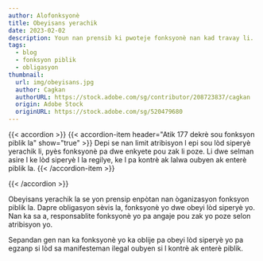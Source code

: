 ```yaml
---
author: Alofonksyonè
title: Obeyisans yerachik
date: 2023-02-02
description: Youn nan prensib ki pwoteje fonksyonè nan kad travay li.
tags:
  - blog
  - fonksyon piblik
  - obligasyon 
thumbnail:
  url: img/obeyisans.jpg
  author: Cagkan
  authorURL: https://stock.adobe.com/sg/contributor/208723837/cagkan
  origin: Adobe Stock
  originURL: https://stock.adobe.com/sg/520479680
---
```


{{< accordion >}}
  {{< accordion-item header="Atik 177 dekrè sou fonksyon piblik la" show="true" >}}
  Depi se nan limit atribisyon l epi sou lòd siperyè yerachik li, pyès fonksyonè pa dwe enkyete pou zak li poze. Li dwe selman asire l ke lòd siperyè l la regilye, ke l pa kontrè ak lalwa oubyen ak enterè piblik la.
    {{< /accordion-item >}}
  <!-- {{< accordion-item header="Accordion Item #2" >}}
    This is the third item's accordion body.
  {{< /accordion-item >}} -->
{{< /accordion >}}

Obeyisans yerachik la se yon prensip enpòtan nan òganizasyon fonksyon piblik la. Dapre obligasyon sèvis la, fonksyonè yo dwe obeyi lòd siperyè yo. Nan ka sa a, responsablite fonksyonè yo pa angaje pou zak yo poze selon atribisyon yo. 

Sepandan gen nan ka fonksyonè yo ka oblije pa obeyi lòd siperyè yo pa egzanp si lòd sa manifesteman ilegal oubyen si l kontrè ak enterè piblik. 